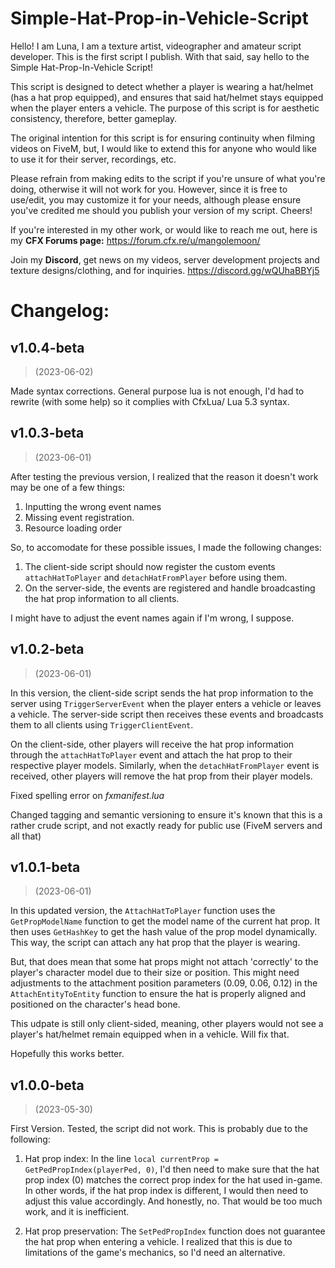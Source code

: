 # Simple-Hat-Prop-in-Vehicle-Script

Hello! I am Luna, I am a texture artist, videographer and amateur script developer. This is the first script I publish. With that said, say hello to the Simple Hat-Prop-In-Vehicle Script! 

This script is designed to detect whether a player is wearing a hat/helmet (has a hat prop equipped), and ensures that said hat/helmet stays equipped when the player enters a vehicle. The purpose of this script is for aesthetic consistency, therefore, better gameplay.

The original intention for this script is for ensuring continuity when filming videos on FiveM, but, I would like to extend this for anyone who would like to use it for their server, recordings, etc.

Please refrain from making edits to the script if you're unsure of what you're doing, otherwise it will not work for you. However, since it is free to use/edit, you may customize it for your needs, although please ensure you've credited me should you publish your version of my script. Cheers!

If you're interested in my other work, or would like to reach me out, here is my **CFX Forums page:**
https://forum.cfx.re/u/mangolemoon/

Join my **Discord**, get news on my videos, server development projects and texture designs/clothing, and for inquiries.
https://discord.gg/wQUhaBBYj5

# Changelog:

## v1.0.4-beta
> (2023-06-02)

Made syntax corrections. General purpose lua is not enough, I'd had to rewrite (with some help) so it complies with CfxLua/ Lua 5.3 syntax.

## v1.0.3-beta
> (2023-06-01)

After testing the previous version, I realized that the reason it doesn't work may be one of a few things:

1. Inputting the wrong event names
2. Missing event registration.
3. Resource loading order

So, to accomodate for these possible issues, I made the following changes:
1. The client-side script should now register the custom events `attachHatToPlayer` and `detachHatFromPlayer` before using them. 
2. On the server-side, the events are registered and handle broadcasting the hat prop information to all clients.

I might have to adjust the event names again if I'm wrong, I suppose.

## v1.0.2-beta
> (2023-06-01)

In this version, the client-side script sends the hat prop information to the server using `TriggerServerEvent` when the player enters a vehicle or leaves a vehicle. The server-side script then receives these events and broadcasts them to all clients using `TriggerClientEvent`.

On the client-side, other players will receive the hat prop information through the `attachHatToPlayer` event and attach the hat prop to their respective player models. Similarly, when the `detachHatFromPlayer` event is received, other players will remove the hat prop from their player models.

Fixed spelling error on _fxmanifest.lua_

Changed tagging and semantic versioning to ensure it's known that this is a rather crude script, and not exactly ready for public use (FiveM servers and all that)

## v1.0.1-beta
> (2023-06-01)

In this updated version, the `AttachHatToPlayer` function uses the `GetPropModelName` function to get the model name of the current hat prop. It then uses `GetHashKey` to get the hash value of the prop model dynamically. This way, the script can attach any hat prop that the player is wearing.

But, that does mean that some hat props might not attach 'correctly' to the player's character model due to their size or position. This might need adjustments to the attachment position parameters (0.09, 0.06, 0.12) in the `AttachEntityToEntity` function to ensure the hat is properly aligned and positioned on the character's head bone.

This udpate is still only client-sided, meaning, other players would not see a player's hat/helmet remain equipped when in a vehicle. Will fix that.

Hopefully this works better.

## v1.0.0-beta
> (2023-05-30)

First Version. Tested, the script did not work. This is probably due to the following:

1. Hat prop index: In the line `local currentProp = GetPedPropIndex(playerPed, 0)`, I'd then need to make sure that the hat prop index (0) matches the correct prop index for the hat used in-game. In other words, if the hat prop index is different, I would then need to adjust this value accordingly. And honestly, no. That would be too much work, and it is inefficient. 

2. Hat prop preservation: The `SetPedPropIndex` function does not guarantee the hat prop when entering a vehicle. I realized that this is due to limitations of the game's mechanics, so I'd need an alternative.
